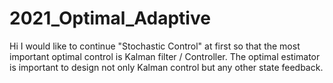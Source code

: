 # 2021_Optimal_Adaptive
Hi I would like to continue "Stochastic Control" at first so that the most important optimal control is Kalman filter / Controller.
The optimal estimator is important to design not only Kalman control  but any other state feedback. 
